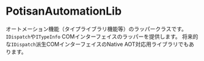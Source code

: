 # PotisanAutomationLib

オートメーション機能（タイプライブラリ機能等）のラッパークラスです。`IDispatch`や`ITypeInfo` COMインターフェイスのラッパーを提供します。
将来的な`IDispatch`派生COMインターフェイスのNative AOT対応用ライブラリでもあります。
